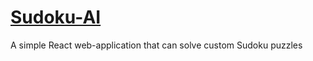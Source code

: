 # [Sudoku-AI](https://sudoku-smasher.herokuapp.com/)
A simple React web-application that can solve custom Sudoku puzzles
